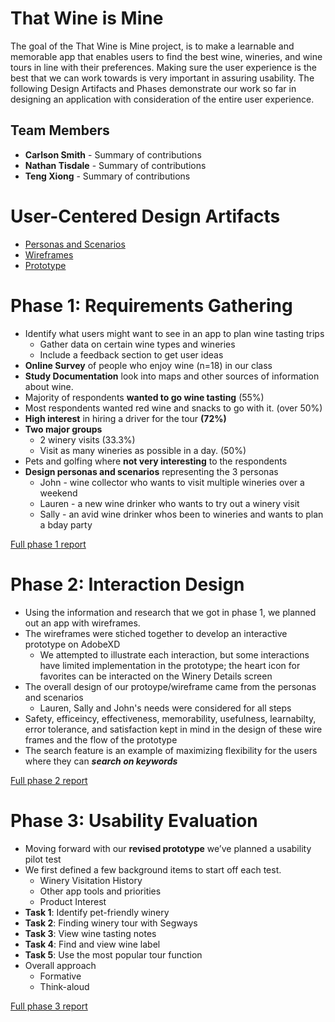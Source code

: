 # That Wine is Mine

The goal of the That Wine is Mine project, is to make a learnable and memorable app that enables users to find the best wine, wineries, and wine tours in line with their preferences. Making sure the user experience is the best that we can work towards is very important in assuring usability.  The following Design Artifacts and Phases demonstrate our work so far in designing an application with consideration of the entire user experience.

## Team Members

* **Carlson Smith** - Summary of contributions
* **Nathan Tisdale** - Summary of contributions
* **Teng Xiong** - Summary of contributions

# User-Centered Design Artifacts

* [Personas and Scenarios](personas-scenarios.md)
* [Wireframes](phase2/artboards)
* [Prototype](https://xd.adobe.com/view/4f3767a8-1a39-4d30-8b8f-bbb8c757abb1-1a64/)

# Phase 1: Requirements Gathering

* Identify what users might want to see in an app to plan wine tasting trips
  * Gather data on certain wine types and wineries
  * Include a feedback section to get user ideas
* **Online Survey** of people who enjoy wine (n=18) in our class
* **Study Documentation** look into maps and other sources of information about wine.
* Majority of respondents **wanted to go wine tasting** (55%)
* Most respondents wanted red wine and snacks to go with it. (over 50%)
* **High interest** in hiring a driver for the tour **(72%)**
* **Two major groups**
  * 2 winery visits (33.3%)
  * Visit as many wineries as possible in a day. (50%)
* Pets and golfing where **not very interesting** to the respondents
* **Design personas and scenarios** representing the 3 personas
  * John - wine collector who wants to visit multiple wineries over a weekend
  * Lauren - a new wine drinker who wants to try out a winery visit
  * Sally - an avid wine drinker whos been to wineries and wants to plan a bday party


[Full phase 1 report](phase1/)

# Phase 2: Interaction Design

* Using the information and research that we got in phase 1, we planned out an app with wireframes.
* The wireframes were stiched together to develop an interactive prototype on AdobeXD
  * We attempted to illustrate each interaction, but some interactions have limited implementation in the prototype; the heart icon for favorites can be interacted on the Winery Details screen
* The overall design of our protoype/wireframe came from the personas and scenarios
  * Lauren, Sally and John's needs were considered for all steps
* Safety, efficeincy, effectiveness, memorability, usefulness, learnabilty, error tolerance, and satisfaction kept in mind in the design of these wire frames and the flow of the prototype
* The search feature is an example of maximizing flexibility for the users where they can *__search on keywords__*


[Full phase 2 report](phase2/)

# Phase 3: Usability Evaluation

* Moving forward with our **revised prototype** we’ve planned a usability pilot test 
* We first defined a few background items to start off each test.
  * Winery Visitation History
  * Other app tools and priorities
  * Product Interest
* **Task 1**: Identify pet-friendly winery
* **Task 2**: Finding winery tour with Segways
* **Task 3**: View wine tasting notes
* **Task 4**: Find and view wine label
* **Task 5**: Use the most popular tour function
* Overall approach
  * Formative
  * Think-aloud


[Full phase 3 report](phase3/)
